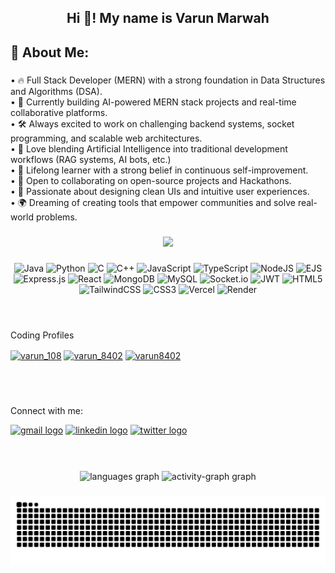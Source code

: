 <h2 align="center">Hi 👋! My name is Varun Marwah</h2>

###

<h2 align="left">💫 About Me:</h2>

###

<p align="left">
    • 🔥 Full Stack Developer (MERN) with a strong foundation in Data Structures and Algorithms (DSA).<br>
    • 🎯 Currently building AI-powered MERN stack projects and real-time collaborative platforms.<br>
    • 🛠️ Always excited to work on challenging backend systems, socket programming, and scalable web architectures.<br>
    • 🤖 Love blending Artificial Intelligence into traditional development workflows (RAG systems, AI bots, etc.)<br>
    • 🧠 Lifelong learner with a strong belief in continuous self-improvement.<br>
    • 💬 Open to collaborating on open-source projects and Hackathons.<br>
    • 🎨 Passionate about designing clean UIs and intuitive user experiences.<br>
    • 🌍 Dreaming of creating tools that empower communities and solve real-world problems.
  </p>

###

<div align="center">
  <img src="https://profile-counter.glitch.me/varun8402/count.svg?"  />
</div>

###
<div align ="center">
  <img src="https://img.shields.io/badge/java-%23ED8B00.svg?style=for-the-badge&amp;logo=openjdk&amp;logoColor=white" alt="Java"> 
  <img src="https://img.shields.io/badge/python-3670A0?style=for-the-badge&amp;logo=python&amp;logoColor=ffdd54" alt="Python"> 
  <img src="https://img.shields.io/badge/c-%2300599C.svg?style=for-the-badge&amp;logo=c&amp;logoColor=white" alt="C"> 
  <img src="https://img.shields.io/badge/c++-%2300599C.svg?style=for-the-badge&amp;logo=c%2B%2B&amp;logoColor=white" alt="C++"> 
  <img src="https://img.shields.io/badge/javascript-%23323330.svg?style=for-the-badge&amp;logo=javascript&amp;logoColor=%23F7DF1E" alt="JavaScript"> 
  <img src=" https://img.shields.io/badge/typescript-%23007ACC.svg?style=for-the-badge&logo=typescript&logoColor=white" alt="TypeScript">
  <img src="https://img.shields.io/badge/node.js-6DA55F?style=for-the-badge&amp;logo=node.js&amp;logoColor=white" alt="NodeJS"> 
  <img src="https://img.shields.io/badge/ejs-%23B4CA65.svg?style=for-the-badge&amp;logo=ejs&amp;logoColor=black" alt="EJS"> 
  <img src="https://img.shields.io/badge/express.js-%23404d59.svg?style=for-the-badge&amp;logo=express&amp;logoColor=%2361DAFB" alt="Express.js"> 
  <img src="https://img.shields.io/badge/react-%2320232a.svg?style=for-the-badge&amp;logo=react&amp;logoColor=%2361DAFB" alt="React"> 
  <img src="https://img.shields.io/badge/MongoDB-%234ea94b.svg?style=for-the-badge&amp;logo=mongodb&amp;logoColor=white" alt="MongoDB"> 
  <img src="https://img.shields.io/badge/mysql-4479A1.svg?style=for-the-badge&amp;logo=mysql&amp;logoColor=white" alt="MySQL"> 
  <img src="https://img.shields.io/badge/Socket.io-black?style=for-the-badge&amp;logo=socket.io&amp;badgeColor=010101" alt="Socket.io"> 
  <img src="https://img.shields.io/badge/JWT-black?style=for-the-badge&amp;logo=JSON%20web%20tokens" alt="JWT">
  <img src="https://img.shields.io/badge/html5-%23E34F26.svg?style=for-the-badge&amp;logo=html5&amp;logoColor=white" alt="HTML5">
  <img src="https://img.shields.io/badge/tailwindcss-%2338B2AC.svg?style=for-the-badge&amp;logo=tailwind-css&amp;logoColor=white" alt="TailwindCSS"> 
  <img src="https://img.shields.io/badge/css3-%231572B6.svg?style=for-the-badge&amp;logo=css3&amp;logoColor=white" alt="CSS3"> 
  <img src="https://img.shields.io/badge/vercel-%23000000.svg?style=for-the-badge&amp;logo=vercel&amp;logoColor=white" alt="Vercel"> 
  <img src="https://img.shields.io/badge/Render-%46E3B7.svg?style=for-the-badge&amp;logo=render&amp;logoColor=white" alt="Render"> 
</div>
<br><br>

###

<p align="left">Coding Profiles</p>
<a href="https://www.codechef.com/users/varun_108" target="blank" ><img align="center" src="https://img.icons8.com/ios-filled/50/FFFFFF/codechef.png" alt="varun_108" height="40" width="40" /></a>
<a href="https://codeforces.com/profile/varun_8402" target="blank"><img align="center" src="https://raw.githubusercontent.com/rahuldkjain/github-profile-readme-generator/master/src/images/icons/Social/codeforces.svg" alt="varun_8402" height="40" width="40" /></a>
<a href="https://www.leetcode.com/varun8402" target="blank"><img align="center" src="https://raw.githubusercontent.com/rahuldkjain/github-profile-readme-generator/master/src/images/icons/Social/leet-code.svg" alt="varun8402" height="30" width="40" /></a>
</p><br><br>


###

<p align="left">Connect with me: </p>
<div align="left">
  <a href = "mailto:varunmarwah.2004@gmail.com"><img src="https://img.shields.io/static/v1?message=Gmail&logo=gmail&label=&color=D14836&logoColor=white&labelColor=&style=for-the-badge" height="35" alt="gmail logo"  /></a>
 <a href = "https://www.linkedin.com/in/varun-marwah/"> <img src="https://img.shields.io/static/v1?message=LinkedIn&logo=linkedin&label=&color=0077B5&logoColor=white&labelColor=&style=for-the-badge" height="35" alt="linkedin logo"  /></a>
 <a href = "https://x.com/Varun8402"> <img src="https://img.shields.io/static/v1?message=Twitter&logo=twitter&label=&color=1DA1F2&logoColor=white&labelColor=&style=for-the-badge" height="35" alt="twitter logo"  /></a>
</div><br><br>

###

<div align="center">
  <!--<img src="https://github-readme-stats.vercel.app/api?username=varun8402&hide_title=false&hide_rank=false&show_icons=true&include_all_commits=true&count_private=true&disable_animations=false&theme=midnight-purple&locale=en&hide_border=false" height="150" alt="stats graph"  /> -->
  <img src="https://github-readme-stats.vercel.app/api/top-langs?username=varun8402&locale=en&hide_title=false&layout=compact&card_width=320&langs_count=10&theme=github_dark&hide_border=false" height="170" alt="languages graph"  />
  <img src="https://github-readme-activity-graph.vercel.app/graph?username=varun8402&theme=github-dark-dimmed" height="170" alt="activity-graph graph"  />
 <!-- <img src="https://github-profile-trophy.vercel.app?username=varun8402&theme=tokyonight&no-frame=true&no-bg=true" height="150" alt="trophy graph"  /> -->
</div>

###

<div  align="center">
<img  src="https://raw.githubusercontent.com/varun8402/varun8402/output/snake.svg"  alt="Snake animation"/>
</div>

###
